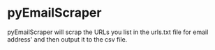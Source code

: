 pyEmailScraper
==============


pyEmailScraper will scrap the URLs you list in the urls.txt file for email address' and then output it to the csv file.
